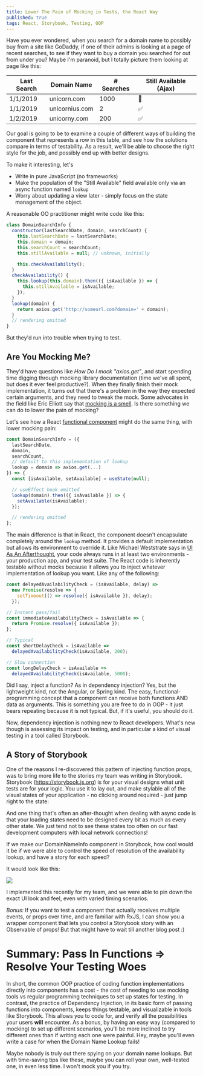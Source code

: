 ```yaml
---
title: Lower The Pain of Mocking in Tests, the React Way
published: true
tags: React, Storybook, Testing, OOP
---
```


Have you ever wondered, when you search for a domain name to possibly buy from a site like GoDaddy, if one of their admins is looking at a page of recent searches, to see if they want to buy a domain you searched for out from under you? Maybe I'm paranoid, but I totally picture them looking at page like this:

| Last Search | Domain Name    | # Searches | Still Available (Ajax) |
| ----------- | -------------- | ---------- | ---------------------- |
| 1/1/2019    | unicorn.com    | 1000       | 🚫                     |
| 1/1/2019    | unicornius.com | 2          | ✅                     |
| 1/2/2019    | unicorny.com   | 200        | ✅                     |

Our goal is going to be to examine a couple of different ways of building the component that represents a row in this table, and see how the solutions compare in terms of testability. As a result, we'll be able to choose the right style for the job, and possibly end up with better designs.

To make it interesting, let's

- Write in pure JavaScript (no frameworks)
- Make the population of the "Still Available" field available only via an async function named `lookup`
- Worry about updating a view later - simply focus on the state management of the object.

A reasonable OO practitioner might write code like this:

```js
class DomainSearchInfo {
  constructor(lastSearchDate, domain, searchCount) {
    this.lastSearchDate = lastSearchDate;
    this.domain = domain;
    this.searchCount = searchCount;
    this.stillAvailable = null; // unknown, initially

    this.checkAvailability();
  }
  checkAvailability() {
    this.lookup(this.domain).then(({ isAvailable }) => {
      this.stillAvailable = isAvailable;
    });
  }
  lookup(domain) {
    return axios.get('http://someurl.com?domain=' + domain);
  }
  // rendering omitted
}
```

But they'd run into trouble when trying to test.

## Are You Mocking Me?

They'd have questions like _How Do I mock "axios.get"_, and start spending time digging through mocking library documentation (time we've all spent, but does it ever feel productive?). When they finally finish their mock implementation, it turns out that there's a problem in the way they expected certain arguments, and they need to tweak the mock. Some advocates in the field like Eric Elliott say that [mocking is a smell](https://medium.com/javascript-scene/mocking-is-a-code-smell-944a70c90a6a). Is there something we can do to lower the pain of mocking?

Let's see how a React [functional component](https://www.robinwieruch.de/react-function-component/) might do the same thing, with lower mocking pain:

```js
const DomainSearchInfo = ({
  lastSearchDate,
  domain,
  searchCount,
  // default to this implementation of lookup
  lookup = domain => axios.get(...)
}) => {
  const [isAvailable, setAvailable] = useState(null);

  // useEffect hook omitted
  lookup(domain).then(({ isAvailable }) => {
    setAvailable(isAvailable);
  });

  // rendering omitted
};
```

The main difference is that in React, the component doesn't encapsulate completely around the `lookup` method. It provides a default implementation but allows its environment to override it. Like Michael Weststrate says in [UI As An Afterthought](https://medium.com/@mweststrate/ui-as-an-afterthought-26e5d2bb24d6), your code always runs in at least two environments - your production app, and your test suite. The React code is inherently testable without mocks because it allows you to inject whatever implementation of lookup you want. Like any of the following:

```js
const delayedAvailabilityCheck = (isAvailable, delay) =>
  new Promise(resolve => {
    setTimeout(() => resolve({ isAvailable }), delay);
  });

// Instant pass/fail
const immediateAvailabilityCheck = isAvailable => {
  return Promise.resolve({ isAvailable });
};

// Typical
const shortDelayCheck = isAvailable =>
  delayedAvailabilityCheck(isAvailable, 200);

// Slow connection
const longDelayCheck = isAvailable =>
  delayedAvailabilityCheck(isAvailable, 5000);
```

Did I say, inject a function? As in dependency injection? Yes, but the lightweight kind, not the Angular, or Spring kind. The easy, functional-programming concept that a component can receive both functions AND data as arguments. This is something you are free to do in OOP - it just bears repeating because it is not typical. But, if it's useful, you should do it.

Now, dependency injection is nothing new to React developers. What's new though is assessing its impact on testing, and in particular a kind of visual testing in a tool called Storybook.

## A Story of Storybook

One of the reasons I re-discovered this pattern of injecting function props, was to bring more life to the stories my team was writing in Storybook. Storybook (https://storybook.js.org) is for your visual designs what unit tests are for your logic. You use it to lay out, and make stylable all of the visual states of your application - no clicking around required - just jump right to the state:

And one thing that's often an after-thought when dealing with async code is that your loading states need to be designed every bit as much as every other state. We just tend not to see these states too often on our fast development computers with local network connections!

If we make our DomainNameInfo component in Storybook, how cool would it be if we were able to control the speed of resolution of the availability lookup, and have a story for each speed?

It would look like this:

![](https://cl.ly/54c86393ba69/Screen%252520Recording%2525202019-06-26%252520at%25252004.35%252520PM.gif)

I implemented this recently for my team, and we were able to pin down the exact UI look and feel, even with varied timing scenarios.

_Bonus:_ If you want to test a component that actually receives multiple events, or props over time, and are familiar with RxJS, I can show you a wrapper component that lets you control a Storybook story with an Observable of props! But that might have to wait till another blog post :)

# Summary: Pass In Functions ⇒ Resolve Your Testing Woes

In short, the common OOP practice of coding function implementations directly into components has a cost - the cost of needing to use mocking tools vs regular programming techniques to set up states for testing. In contrast, the practice of Dependency Injection, in its basic form of passing functions into components, keeps things testable, and visualizable in tools like Storybook. This allows you to code for, and verify all the possibilities your users **will** encounter. As a bonus, by having an easy way (compared to mocking) to set up different scenarios, you'll be more inclined to try different ones than if writing each one were painful. Hey, maybe you'll even write a case for when the Domain Name Lookup fails!

Maybe nobody is truly out there spying on your domain name lookups. But with time-saving tips like these, maybe you can roll your own, well-tested one, in even less time. I won't mock you if you try.
